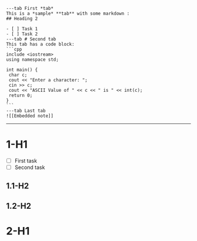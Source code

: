
~~~tabs
---tab First *tab*
This is a *sample* **tab** with some markdown :
## Heading 2

- [ ] Task 1
- [ ] Task 2
---tab # Second tab
This tab has a code block:
```cpp
include <iostream>
using namespace std;

int main() {
 char c;
 cout << "Enter a character: ";
 cin >> c;
 cout << "ASCII Value of " << c << " is " << int(c);
 return 0;
}
```
---tab Last tab
![[Embedded note]]
~~~

---
# 1-H1
- [ ] First task
- [ ] Second task
## 1.1-H2
## 1.2-H2
# 2-H1

```tasks
```
